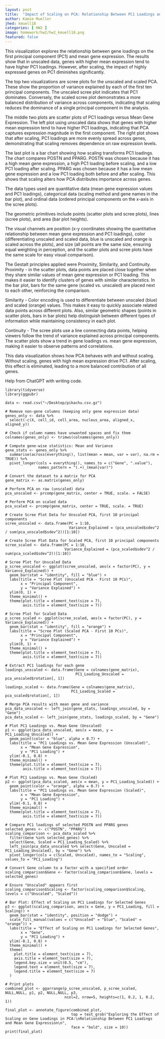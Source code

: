 ```yaml
---
layout: post
title:  "Impact of Scaling on PCA: Relationship Between PC1 Loadings and Gene Expression"
author: Kamie Mueller
jhed: kmuell18
categories: [ HW2 ]
image: homework/hw2/hw2_kmuell18.png
featured: false
---
```


This visualization explores the relationship between gene loadings on the first principal component (PC1) and mean gene expression. The results show that in unscaled data, genes with higher mean expression tend to have higher PC1 loadings. However, after scaling, the impact of highly expressed genes on PC1 diminishes significantly.

The top two visualizations are scree plots for the unscaled and scaled PCA. These show the proportion
of variance explained by each of the first ten principal components. The unscaled scree plot indicates that PC1 dominates. Conversely, the scaled scree plot demonstrates a more balanced distribution of variance across components, indicating that scaling reduces the dominance of a single principal component in the analysis.

The middle two plots are scatter plots of PC1 loadings versus Mean Gene Expression. The left plot using unscaled data shows that genes with higher mean expression tend to have higher PC1 loadings, indicating that PCA captures expression magnitude in the first component. The right plot shows that after scaling, PC1 loadings are more evenly spread across genes, demonstrating that scaling removes dependence on raw expression levels.

The last plot is a bar chart showing how scaling transforms PC1 loadings. The chart compares POSTN and PPARG. POSTN was chosen because it has a high mean gene expression, a high PC1 loading before scaling, and a low PC1 loading after scaling. PPARG was chosen because it has a low mean gene expression and a low PC1 loading both before and after scaling. This shows that scaling alters how PCA distributes importance across genes.

The data types used are quantitative data (mean gene expression values and PC1 loadings),
categorical data (scaling method and gene names in the bar plot), and ordinal data (ordered
principal components on the x-axis in the scree plots).

The geometric primitives include points (scatter plots and scree plots), lines (scree plots), and
area (bar plot heights).

The visual channels are position (x-y coordinates showing the quantitative relationship between
mean gene expression and PC1 loadings), color (differentiating unscaled and scaled data, blue is
unscaled and orange is scaled across the plots), and size (all points are the same size, ensuring equal
weighting in perception, and the scatter plots and scree plots have the same scale for easy
visual comparison).

The Gestalt principles applied were Proximity, Similarity, and Continuity. 
Proximity - in the scatter plots, data points are placed close together when they share similar values of mean gene expression or PC1 loading. This makes it easier to identify clusters of genes with similar characteristics. In the bar plot, bars for the same gene (scaled vs. unscaled) are placed next to
each other, reinforcing the comparison. 

Similarity - Color encoding is used to differentiate between unscaled (blue) and scaled (orange) values. This makes it easy to quickly associate related data points across different plots. Also, similar geometric shapes (points in scatter plots, bars in bar plots) help distinguish between different types of information while maintaining consistency in each plot. 

Continuity - The scree plots use a line connecting data points, helping viewers follow the trend of variance explained across principal components. The scatter plots show a trend in gene loadings vs. mean gene expression, making it easier to observe patterns and correlations.

This data visualization shows how PCA behaves with and without scaling. Without scaling, genes with high mean expression drive PC1. After scaling, this effect is eliminated, leading to a more balanced contribution of all genes. 

Help from ChatGPT with writing code.


```{r}
library(tidyverse)
library(ggpubr)

data <- read.csv("~/Desktop/pikachu.csv.gz")

# Remove non-gene columns (keeping only gene expression data)
genes_only <- data %>%
  select(-c(X, cell_id, cell_area, nucleus_area, aligned_x, aligned_y))

# Check if column names have unwanted spaces and fix them
colnames(genes_only) <- trimws(colnames(genes_only))

# Compute gene-wise statistics: Mean and Variance
gene_stats <- genes_only %>%
  summarise(across(everything(), list(mean = mean, var = var), na.rm = TRUE)) %>%
  pivot_longer(cols = everything(), names_to = c("Gene", ".value"),
               names_pattern = "(.+)_(mean|var)")

# Convert the dataset to a matrix for PCA
gene_matrix <- as.matrix(genes_only)

# Perform PCA on raw (unscaled) data
pca_unscaled <- prcomp(gene_matrix, center = TRUE, scale. = FALSE)

# Perform PCA on scaled data
pca_scaled <- prcomp(gene_matrix, center = TRUE, scale. = TRUE)

# Create Scree Plot Data for Unscaled PCA, first 10 principal components
scree_unscaled <- data.frame(PC = 1:10, 
                             Variance_Explained = (pca_unscaled$sdev^2 / sum(pca_unscaled$sdev^2))[1:10])

# Create Scree Plot Data for Scaled PCA, first 10 principal components
scree_scaled <- data.frame(PC = 1:10, 
                           Variance_Explained = (pca_scaled$sdev^2 / sum(pca_scaled$sdev^2))[1:10]) 

# Scree Plot for Unscaled Data
p_scree_unscaled <- ggplot(scree_unscaled, aes(x = factor(PC), y = Variance_Explained)) +
  geom_bar(stat = "identity", fill = "blue") +
  labs(title = "Scree Plot (Unscaled PCA - First 10 PCs)",
       x = "Principal Component",
       y = "Variance Explained") +
  ylim(0, 1) +
  theme_minimal() +
  theme(plot.title = element_text(size = 7),
        axis.title = element_text(size = 7))

# Scree Plot for Scaled Data
p_scree_scaled <- ggplot(scree_scaled, aes(x = factor(PC), y = Variance_Explained)) +
  geom_bar(stat = "identity", fill = "orange") +
  labs(title = "Scree Plot (Scaled PCA - First 10 PCs)",
       x = "Principal Component",
       y = "Variance Explained") +
  ylim(0, 1) +
  theme_minimal() +
  theme(plot.title = element_text(size = 7),
        axis.title = element_text(size = 7))

# Extract PC1 loadings for each gene
loadings_unscaled <- data.frame(Gene = colnames(gene_matrix),
                                PC1_Loading_Unscaled = pca_unscaled$rotation[, 1])

loadings_scaled <- data.frame(Gene = colnames(gene_matrix),
                              PC1_Loading_Scaled = pca_scaled$rotation[, 1])

# Merge PCA results with mean gene and variance
pca_data_unscaled <- left_join(gene_stats, loadings_unscaled, by = "Gene")
pca_data_scaled <- left_join(gene_stats, loadings_scaled, by = "Gene")

# Plot PC1 Loadings vs. Mean Gene (Unscaled)
p1 <- ggplot(pca_data_unscaled, aes(x = mean, y = PC1_Loading_Unscaled)) +
  geom_point(color = "blue", alpha = 0.7) +
  labs(title = "PC1 Loadings vs. Mean Gene Expression (Unscaled)",
       x = "Mean Gene Expression",
       y = "PC1 Loading") +
  ylim(-0.1, 0.8) +
  theme_minimal() +
  theme(plot.title = element_text(size = 7),
        axis.title = element_text(size = 7))

# Plot PC1 Loadings vs. Mean Gene (Scaled)
p2 <- ggplot(pca_data_scaled, aes(x = mean, y = PC1_Loading_Scaled)) +
  geom_point(color = "orange", alpha = 0.7) +
  labs(title = "PC1 Loadings vs. Mean Gene Expression (Scaled)",
       x = "Mean Gene Expression",
       y = "PC1 Loading") +
  ylim(-0.1, 0.8) +
  theme_minimal() +
  theme(plot.title = element_text(size = 7),
        axis.title = element_text(size = 7))

# Compare PC1 loadings of selected POSTN and PPARG genes
selected_genes <- c("POSTN", "PPARG")
scaling_comparison <- pca_data_scaled %>%
  filter(Gene %in% selected_genes) %>%
  select(Gene, Scaled = PC1_Loading_Scaled) %>%
  left_join(pca_data_unscaled %>% select(Gene, Unscaled = PC1_Loading_Unscaled), by = "Gene") %>%
  pivot_longer(cols = c(Scaled, Unscaled), names_to = "Scaling", values_to = "PC1_Loading")

# Convert Gene column to a factor with a specified order
scaling_comparison$Gene <- factor(scaling_comparison$Gene, levels = selected_genes) 

# Ensure "Unscaled" appears first
scaling_comparison$Scaling <- factor(scaling_comparison$Scaling, levels = c("Unscaled", "Scaled")) 

# Bar Plot: Effect of Scaling on PC1 Loadings for Selected Genes
p3 <- ggplot(scaling_comparison, aes(x = Gene, y = PC1_Loading, fill = Scaling)) +
  geom_bar(stat = "identity", position = "dodge") +  
  scale_fill_manual(values = c("Unscaled" = "blue", "Scaled" = "orange")) + 
  labs(title = "Effect of Scaling on PC1 Loadings for Selected Genes",
       x = "Gene",
       y = "PC1 Loading") +
  ylim(-0.1, 0.8) +
  theme_minimal() +
  theme(
    plot.title = element_text(size = 7),
    axis.title = element_text(size = 7),
    legend.key.size = unit(0.5, "cm"),
    legend.text = element_text(size = 7),
    legend.title = element_text(size = 7)
  )

# Print plots
combined_plot <- ggarrange(p_scree_unscaled, p_scree_scaled, NULL,NULL, p1, p2, NULL,NULL, p3,
                           ncol=2, nrow=5, heights=c(1, 0.2, 1, 0.2, 1))

final_plot <- annotate_figure(combined_plot,
                              top = text_grob("Exploring the Effect of Scaling on Gene Loadings in PCA:\nRelationship Between PC1 Loadings and Mean Gene Expression\n",
                              face = "bold", size = 10))
print(final_plot)

```